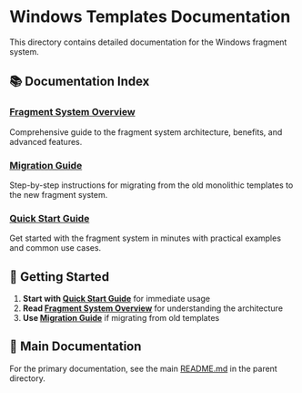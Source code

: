 # Windows Templates Documentation

This directory contains detailed documentation for the Windows fragment system.

## 📚 Documentation Index

### [Fragment System Overview](FRAGMENT-SYSTEM.md)
Comprehensive guide to the fragment system architecture, benefits, and advanced features.

### [Migration Guide](MIGRATION.md)
Step-by-step instructions for migrating from the old monolithic templates to the new fragment system.

### [Quick Start Guide](QUICK-START.md)
Get started with the fragment system in minutes with practical examples and common use cases.

## 🚀 Getting Started

1. **Start with [Quick Start Guide](QUICK-START.md)** for immediate usage
2. **Read [Fragment System Overview](FRAGMENT-SYSTEM.md)** for understanding the architecture
3. **Use [Migration Guide](MIGRATION.md)** if migrating from old templates

## 📖 Main Documentation

For the primary documentation, see the main [README.md](../README.md) in the parent directory. 
